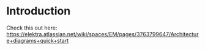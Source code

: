 # Introduction

Check this out here: https://elektra.atlassian.net/wiki/spaces/EM/pages/3763799647/Architecture+diagrams+quick+start
